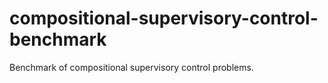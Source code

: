 # compositional-supervisory-control-benchmark
Benchmark of compositional supervisory control problems.
